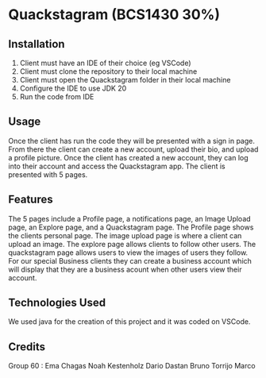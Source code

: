 # Quackstagram (BCS1430 30%)

## Installation
1. Client must have an IDE of their choice (eg VSCode)
2. Client must clone the repository to their local machine
3. Client must open the Quackstagram folder in their local machine
4. Configure the IDE to use JDK 20
5. Run the code from IDE

## Usage
Once the client has run the code they will be presented with a sign in page. From there the client can create a new account, upload their bio, and upload a profile picture. Once the client has created a new account, they can log into their account and access the Quackstagram app. The client is presented with 5 pages. 

## Features
The 5 pages include a Profile page, a notifications page, an Image Upload page, an Explore page, and a Quackstagram page.
The Profile page shows the clients personal page. The image upload page is where a client can upload an image. The explore page allows clients to follow other users. The quackstagram page allows users to view the images of users they follow. For our special Business clients they can create a business account which will display that they are a business acount when other users view their account.

## Technologies Used
We used java for the creation of this project and it was coded on VSCode.

## Credits
Group 60 :
Ema Chagas
Noah Kestenholz
Dario Dastan
Bruno Torrijo Marco